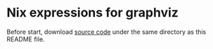 # Nix expressions for graphviz

Before start, download [source code](http://pkgs.fedoraproject.org/repo/pkgs/graphviz/graphviz-2.38.0.tar.gz/5b6a829b2ac94efcd5fa3c223ed6d3ae/graphviz-2.38.0.tar.gz) under the same directory as this README file.
